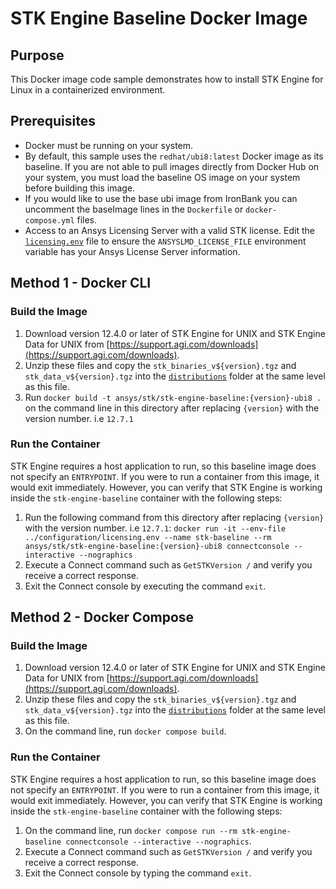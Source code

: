 # STK Engine Baseline Docker Image

## Purpose

This Docker image code sample demonstrates how to install STK Engine for Linux in a containerized environment.

## Prerequisites

* Docker must be running on your system.
* By default, this sample uses the `redhat/ubi8:latest` Docker image as its baseline. If you are not able to pull images directly from Docker Hub on your system, you must load the baseline OS image on your system before building this image.
* If you would like to use the base ubi image from IronBank you can uncomment the baseImage lines in the `Dockerfile` or `docker-compose.yml` files.
* Access to an Ansys Licensing Server with a valid STK license.  Edit the [`licensing.env`](../configuration/licensing.env) file to ensure the `ANSYSLMD_LICENSE_FILE` environment variable has your Ansys License Server information.

## Method 1 - Docker CLI

### Build the Image

1. Download version 12.4.0 or later of STK Engine for UNIX and STK Engine Data for UNIX from [https://support.agi.com/downloads](https://support.agi.com/downloads).
2. Unzip these files and copy the `stk_binaries_v${version}.tgz` and `stk_data_v${version}.tgz` into the [`distributions`](./distributions) folder at the same level as this file.
3. Run `docker build -t ansys/stk/stk-engine-baseline:{version}-ubi8 .` on the command line in this directory after replacing `{version}` with the version number. i.e `12.7.1`

### Run the Container

STK Engine requires a host application to run, so this baseline image does not specify an `ENTRYPOINT`. If you were to run a container from this image, it would exit immediately. However, you can verify that STK Engine is working inside the `stk-engine-baseline` container with the following steps:

1. Run the following command from this directory after replacing `{version}` with the version number. i.e `12.7.1`: `docker run -it --env-file ../configuration/licensing.env --name stk-baseline --rm ansys/stk/stk-engine-baseline:{version}-ubi8 connectconsole --interactive --nographics`
2. Execute a Connect command such as `GetSTKVersion /` and verify you receive a correct response.
3. Exit the Connect console by executing the command `exit`.

## Method 2 - Docker Compose

### Build the Image

1. Download version 12.4.0 or later of STK Engine for UNIX and STK Engine Data for UNIX from [https://support.agi.com/downloads](https://support.agi.com/downloads).
2. Unzip these files and copy the `stk_binaries_v${version}.tgz` and `stk_data_v${version}.tgz` into the [`distributions`](./distributions) folder at the same level as this file.
3. On the command line, run `docker compose build`.

### Run the Container

STK Engine requires a host application to run, so this baseline image does not specify an `ENTRYPOINT`. If you were to run a container from this image, it would exit immediately. However, you can verify that STK Engine is working inside the `stk-engine-baseline` container with the following steps:

1. On the command line, run `docker compose run --rm stk-engine-baseline connectconsole --interactive --nographics`.
2. Execute a Connect command such as `GetSTKVersion /` and verify you receive a correct response.
3. Exit the Connect console by typing the command `exit`.

